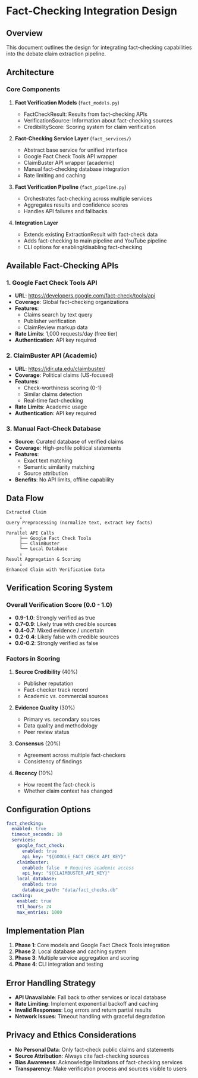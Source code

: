 # Fact-Checking Integration Design

## Overview
This document outlines the design for integrating fact-checking capabilities into the debate claim extraction pipeline.

## Architecture

### Core Components

1. **Fact Verification Models** (`fact_models.py`)
   - FactCheckResult: Results from fact-checking APIs
   - VerificationSource: Information about fact-checking sources
   - CredibilityScore: Scoring system for claim verification

2. **Fact-Checking Service Layer** (`fact_services/`)
   - Abstract base service for unified interface
   - Google Fact Check Tools API wrapper
   - ClaimBuster API wrapper (academic)
   - Manual fact-checking database integration
   - Rate limiting and caching

3. **Fact Verification Pipeline** (`fact_pipeline.py`)
   - Orchestrates fact-checking across multiple services
   - Aggregates results and confidence scores
   - Handles API failures and fallbacks

4. **Integration Layer**
   - Extends existing ExtractionResult with fact-check data
   - Adds fact-checking to main pipeline and YouTube pipeline
   - CLI options for enabling/disabling fact-checking

## Available Fact-Checking APIs

### 1. Google Fact Check Tools API
- **URL**: https://developers.google.com/fact-check/tools/api
- **Coverage**: Global fact-checking organizations
- **Features**: 
  - Claims search by text query
  - Publisher verification
  - ClaimReview markup data
- **Rate Limits**: 1,000 requests/day (free tier)
- **Authentication**: API key required

### 2. ClaimBuster API (Academic)
- **URL**: https://idir.uta.edu/claimbuster/
- **Coverage**: Political claims (US-focused)
- **Features**:
  - Check-worthiness scoring (0-1)
  - Similar claims detection
  - Real-time fact-checking
- **Rate Limits**: Academic usage
- **Authentication**: API key required

### 3. Manual Fact-Check Database
- **Source**: Curated database of verified claims
- **Coverage**: High-profile political statements
- **Features**:
  - Exact text matching
  - Semantic similarity matching
  - Source attribution
- **Benefits**: No API limits, offline capability

## Data Flow

```
Extracted Claim
     ↓
Query Preprocessing (normalize text, extract key facts)
     ↓
Parallel API Calls
     ├── Google Fact Check Tools
     ├── ClaimBuster
     └── Local Database
     ↓
Result Aggregation & Scoring
     ↓
Enhanced Claim with Verification Data
```

## Verification Scoring System

### Overall Verification Score (0.0 - 1.0)
- **0.9-1.0**: Strongly verified as true
- **0.7-0.9**: Likely true with credible sources
- **0.4-0.7**: Mixed evidence / uncertain
- **0.2-0.4**: Likely false with credible sources
- **0.0-0.2**: Strongly verified as false

### Factors in Scoring
1. **Source Credibility** (40%)
   - Publisher reputation
   - Fact-checker track record
   - Academic vs. commercial sources
   
2. **Evidence Quality** (30%)
   - Primary vs. secondary sources
   - Data quality and methodology
   - Peer review status
   
3. **Consensus** (20%)
   - Agreement across multiple fact-checkers
   - Consistency of findings
   
4. **Recency** (10%)
   - How recent the fact-check is
   - Whether claim context has changed

## Configuration Options

```yaml
fact_checking:
  enabled: true
  timeout_seconds: 10
  services:
    google_fact_check:
      enabled: true
      api_key: "${GOOGLE_FACT_CHECK_API_KEY}"
    claimbuster:
      enabled: false  # Requires academic access
      api_key: "${CLAIMBUSTER_API_KEY}"
    local_database:
      enabled: true
      database_path: "data/fact_checks.db"
  caching:
    enabled: true
    ttl_hours: 24
    max_entries: 1000
```

## Implementation Plan

1. **Phase 1**: Core models and Google Fact Check Tools integration
2. **Phase 2**: Local database and caching system
3. **Phase 3**: Multiple service aggregation and scoring
4. **Phase 4**: CLI integration and testing

## Error Handling Strategy

- **API Unavailable**: Fall back to other services or local database
- **Rate Limiting**: Implement exponential backoff and caching
- **Invalid Responses**: Log errors and return partial results
- **Network Issues**: Timeout handling with graceful degradation

## Privacy and Ethics Considerations

- **No Personal Data**: Only fact-check public claims and statements
- **Source Attribution**: Always cite fact-checking sources
- **Bias Awareness**: Acknowledge limitations of fact-checking services
- **Transparency**: Make verification process and sources visible to users
